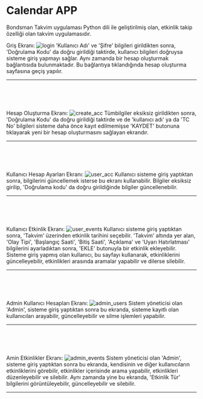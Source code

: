 # Calendar APP
Bondsman Takvim uygulaması Python dili ile geliştirilmiş olan, etkinlik takip özelliği olan takvim uygulamasıdır.


Griş Ekranı:
![login](https://user-images.githubusercontent.com/77399565/235539798-e714814f-2ecf-40ac-8e9a-c47a91772d38.png)
'Kullanıcı Adı' ve 'Şifre' bilgileri girildikten sonra, 'Doğrulama Kodu' da doğru girildiği taktirde, kullanıcı bilgileri doğruysa sisteme giriş yapmayı sağlar. Aynı zamanda bir hesap oluşturmak bağlantısıda bulunmaktadır. Bu bağlantıya tıklandığında hesap oluşturma sayfasına geçiş yapılır. <hr><br><br><br>


Hesap Oluşturma Ekranı:
![create_acc](https://user-images.githubusercontent.com/77399565/235539797-a8e9bce0-cdae-48cc-88e4-66c27ddb6c15.png)
Tümbilgiler eksiksiz girildikten sonra, 'Doğrulama Kodu' da doğru girildiği taktirde ve de 'kullanıcı adı' ya da 'TC No' bilgileri sisteme daha önce kayıt edilmemişse 'KAYDET' butonuna tıklayarak yeni bir hesap oluşturmasını sağlayan ekrandır. <hr><br><br><br>

Kullanıcı Hesap Ayarları Ekranı:
![user_acc](https://user-images.githubusercontent.com/77399565/235539800-5aa1ef38-de4c-4e1f-a8a4-38ec4124b066.png)
Kullanıcı sisteme giriş yaptıktan sonra, bilgilerini güncellemek isterse bu ekranı kullanabilir. Bilgiler eksiksiz girilip, 'Doğrulama kodu' da doğru girildiğinde bilgiler güncellenebilir. <hr><br><br><br>

Kullanıcı Etkinlik Ekranı:
![user_events](https://user-images.githubusercontent.com/77399565/235539803-43e4d16c-7e2e-495a-b166-d600be7d8861.png)
Kullanıcı sisteme giriş yaptıktan sonra, 'Takvim' üzerinden etkinlik tarihini seçebilir. 'Takvim' altında yer alan, 'Olay Tipi', 'Başlangıç Saati', 'Bitiş Saati', 'Açıklama' ve 'Uyarı Hatırlatması' bilgilerini ayarladıktan sonra, 'EKLE' butonuyla bir etkinlik ekleyebilir. Sisteme giriş yapmış olan kullanıcı, bu sayfayı kullanarak, etkinliklerini güncelleyebilir, etkinlikleri arasında aramalar yapabilir ve dilerse silebilir. <hr><br><br><br>

Admin Kullanıcı Hesapları Ekranı:
![admin_users](https://user-images.githubusercontent.com/77399565/235539794-3d49ecf2-c24d-4a3b-9e3b-f5a92e37c5be.png)
Sistem yöneticisi olan 'Admin', sisteme giriş yaptıktan sonra bu ekranda, sisteme kayıtlı olan kullanıcıları arayabilir, güncelleyebilir ve silme işlemleri yapabilir. <hr><br><br><br>

Amin Etkinlikler Ekranı:
![admin_events](https://user-images.githubusercontent.com/77399565/235539790-012e83a4-8567-4f79-8d79-00aea5ec9bac.png)
Sistem yöneticisi olan 'Admin', sisteme giriş yaptıktan sonra bu ekranda, kendisinin ve diğer kullanıcıların etkinliklerini görebilir, etkinlikler içerisinde arama yapabilir, etkinlikleri düzenleyebilir ve silebilir. Aynı zamanda yine bu ekranda, 'Etkinlik Tür' bilgilerini görüntüleyebilir, güncelleyebilir ve silebilir. <hr><br><br><br>